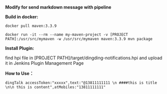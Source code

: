 **Modify for send markdown message with pipeline**

**Build in docker:**

```shell
docker pull maven:3.3.9

docker run -it --rm --name my-maven-project -v [PROJECT PATH]:/usr/src/mymaven -w /usr/src/mymaven maven:3.3.9 mvn package
```

**Install Plugin:**

find hpi file in [PROJECT PATH]/target/dingding-notifications.hpi and upload it in Jenkins Plugin Management Page

**How to Use：**

```shell
dingTalk accessToken:"xxxxx",text:"@13811111111 \n ####this is title \n\n this is content",atMobiles:"13811111111"
```




